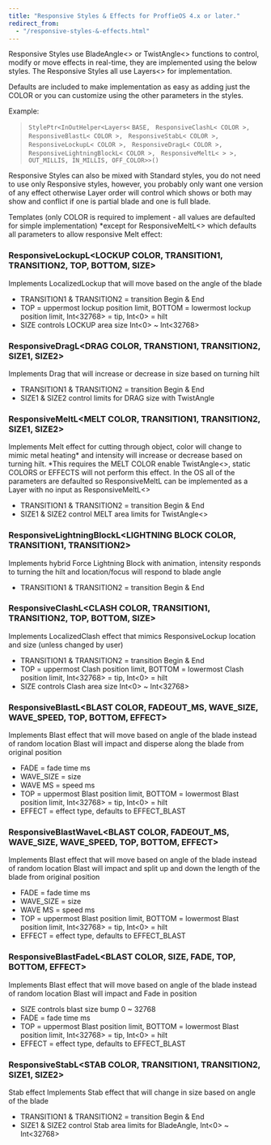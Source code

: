 ```yaml
---
title: "Responsive Styles & Effects for ProffieOS 4.x or later."
redirect_from:
  - "/responsive-styles-&-effects.html"
---
```

Responsive Styles use BladeAngle<> or TwistAngle<> functions to control, modify or move effects in real-time, they are implemented using the below styles. The Responsive Styles all use Layers<> for implementation.

Defaults are included to make implementation as easy as adding just the COLOR or you can customize using the other parameters in the styles.

Example:
 
> `StylePtr<InOutHelper<Layers<`
`BASE, `
`ResponsiveClashL< COLOR >, `
`ResponsiveBlastL< COLOR >, `
`ResponsiveStabL< COLOR >, `
`ResponsiveLockupL< COLOR >, `
`ResponsiveDragL< COLOR >, `
`ResponsiveLightningBlockL< COLOR >, `
`ResponsiveMeltL< > >, `
`OUT_MILLIS, IN_MILLIS, OFF_COLOR>>()`

Responsive Styles can also be mixed with Standard styles, you do not need to use only Responsive styles, however, you probably only want one version of any effect otherwise Layer order will control which shows or both may show and conflict if one is partial blade and one is full blade.

Templates (only COLOR is required to implement - all values are defaulted for simple implementation) *except for ResponsiveMeltL<> which defaults all parameters to allow responsive Melt effect:

### ResponsiveLockupL<LOCKUP COLOR, TRANSITION1, TRANSITION2, TOP, BOTTOM, SIZE>
Implements LocalizedLockup that will move based on the angle of the blade
* TRANSITION1 & TRANSITION2 = transition Begin & End
* TOP = uppermost lockup position limit, BOTTOM = lowermost lockup position limit, Int<32768> = tip, Int<0> = hilt
* SIZE controls LOCKUP area size Int<0> ~ Int<32768>

### ResponsiveDragL<DRAG COLOR, TRANSTION1, TRANSITION2, SIZE1, SIZE2>
Implements Drag that will increase or decrease in size based on turning hilt
* TRANSITION1 & TRANSITION2 = transition Begin & End
* SIZE1 & SIZE2 control limits for DRAG size with TwistAngle

### ResponsiveMeltL<MELT COLOR, TRANSITION1, TRANSITION2, SIZE1, SIZE2>
Implements Melt effect for cutting through object, color will change to mimic metal heating* and intensity will increase or decrease based on turning hilt. 
*This requires the MELT COLOR enable TwistAngle<>, static COLORS or EFFECTS will not perform this effect. In the OS all of the parameters are defaulted so ResponsiveMeltL can be implemented as a Layer with no input as ResponsiveMeltL<>
* TRANSITION1 & TRANSITION2 = transition Begin & End
* SIZE1 & SIZE2 control MELT area limits for TwistAngle<>

### ResponsiveLightningBlockL<LIGHTNING BLOCK COLOR, TRANSITION1, TRANSITION2>
Implements hybrid Force Lightning Block with animation, intensity responds to turning the hilt and location/focus will respond to blade angle
* TRANSITION1 & TRANSITION2 = transition Begin & End

### ResponsiveClashL<CLASH COLOR, TRANSITION1, TRANSITION2, TOP, BOTTOM, SIZE>
Implements LocalizedClash effect that mimics ResponsiveLockup location and size (unless changed by user)
* TRANSITION1 & TRANSITION2 = transition Begin & End
* TOP = uppermost Clash position limit, BOTTOM = lowermost Clash position limit, Int<32768> = tip, Int<0> = hilt
* SIZE controls Clash area size Int<0> ~ Int<32768>

### ResponsiveBlastL<BLAST COLOR, FADEOUT_MS, WAVE_SIZE, WAVE_SPEED, TOP, BOTTOM, EFFECT>
Implements Blast effect that will move based on angle of the blade instead of random location Blast will impact and disperse along the blade from original position
* FADE = fade time ms
* WAVE_SIZE = size
* WAVE MS = speed ms
* TOP = uppermost Blast position limit, BOTTOM = lowermost Blast position limit, Int<32768> = tip, Int<0> = hilt
* EFFECT = effect type, defaults to EFFECT_BLAST

### ResponsiveBlastWaveL<BLAST COLOR, FADEOUT_MS, WAVE_SIZE, WAVE_SPEED, TOP, BOTTOM, EFFECT>
Implements Blast effect that will move based on angle of the blade instead of random location Blast will impact and split up and down the length of the blade from original position
* FADE = fade time ms
* WAVE_SIZE = size
* WAVE MS = speed ms
* TOP = uppermost Blast position limit, BOTTOM = lowermost Blast position limit, Int<32768> = tip, Int<0> = hilt
* EFFECT = effect type, defaults to EFFECT_BLAST

### ResponsiveBlastFadeL<BLAST COLOR, SIZE, FADE, TOP, BOTTOM, EFFECT>
Implements Blast effect that will move based on angle of the blade instead of random location Blast will impact and Fade in position
* SIZE controls blast size bump 0 ~ 32768
* FADE = fade time ms
* TOP = uppermost Blast position limit, BOTTOM = lowermost Blast position limit, Int<32768> = tip, Int<0> = hilt
* EFFECT = effect type, defaults to EFFECT_BLAST

### ResponsiveStabL<STAB COLOR, TRANSITION1, TRANSITION2, SIZE1, SIZE2>
Stab effect
Implements Stab effect that will change in size based on angle of the blade
* TRANSITION1 & TRANSITION2 = transition Begin & End
* SIZE1 & SIZE2 control Stab area limits for BladeAngle, Int<0> ~ Int<32768>
